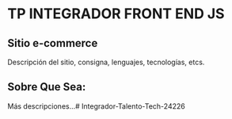 # TP INTEGRADOR FRONT END JS
## Sitio e-commerce
Descripción del sitio, consigna, lenguajes, tecnologías, etcs.

## Sobre Que Sea:
Más descripciones...# Integrador-Talento-Tech-24226
